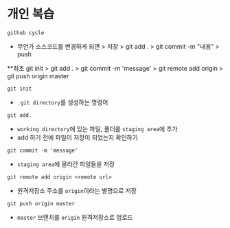 # 개인 복습

```shell
github cycle
```

- 무언가 소스코드를 변경하게 되면 > 저장 > git add . > git commit -m "내용" > push

**최초
git init > git add . > git commit -m 'message' > git remote add origin <remote url> > git push origin master


```shell
git init
```
- `.git directory`를 생성하는 명령어

```shell
git add.
```
- `working directory`에 있는 파일, 폴더를 `staging area`에 추가
- add 하기 전에 파일이 저장이 되었는지 확인하기

```shell
git commit -m 'message'
```
- `staging area`에 올라간 파일들을 저장

```shell
git remote add origin <remote url>
```
- 원격저장소 주소를 `origin`이라는 별명으로 저장

```shell
git push origin master
```
- `master` 브랜치를 `origin` 원격저장소로 업로드